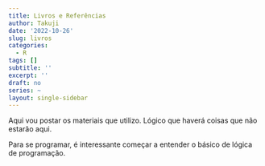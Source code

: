```yaml
---
title: Livros e Referências
author: Takuji
date: '2022-10-26'
slug: livros
categories:
  - R
tags: []
subtitle: ''
excerpt: ''
draft: no
series: ~
layout: single-sidebar
---
```


Aqui vou postar os materiais que utilizo. Lógico que haverá coisas que não estarão aqui.

Para se programar, é interessante começar a entender o básico de lógica de programação. 
